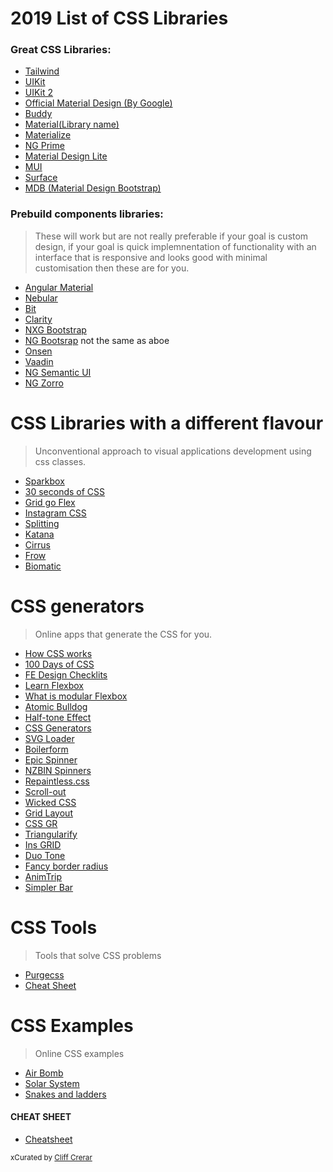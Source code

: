 <style>
#header{display:none}
</style>

# 2019 List of CSS Libraries

### Great CSS Libraries:

- [Tailwind](https://tailwindcss.com/)
- [UIKit](https://getuikit.com/)
- [UIKit 2](https://getuikit.com/v2/)
- [Official Material Design (By Google)](https://material.io/develop/web/)
- [Buddy](https://buddycss.com/component-collapse.html)
- [Material(Library name)](https://daemonite.github.io/material/docs/4.1/material/buttons/)
- [Materialize](https://materializecss.com/)
- [NG Prime](https://www.primefaces.org/primeng/#/)
- [Material Design Lite](https://getmdl.io/)
- [MUI](muicss.com)
- [Surface](https://mildrenben.github.io/surface/)
- [MDB (Material Design Bootstrap)](https://mdbootstrap.com/freebies/angular/vs-code-snippets/)

### Prebuild components libraries:

> These will work but are not really preferable if your goal is custom design, if your goal is quick implemnentation of functionality with an interface that is responsive and looks good with minimal customisation then these are for you.

- [Angular Material](https://material.angular.io/)
- [Nebular](https://akveo.github.io/nebular/)
- [Bit](https://bit.dev/)
- [Clarity](https://clarity.design/)
- [NXG Bootstrap](https://valor-software.com/ngx-bootstrap/#/)
- [NG Bootsrap](https://ng-bootstrap.github.io/#/home) not the same as aboe
- [Onsen](https://onsen.io/angular2/)
- [Vaadin](https://vaadin.com/tutorials/using-web-components-in-angular)
- [NG Semantic UI](https://ng-semantic.herokuapp.com/#/)
- [NG Zorro](https://ng.ant.design/docs/introduce/en)


# CSS Libraries with a different flavour

> Unconventional approach to visual applications development using css classes.

- [Sparkbox](https://seesparkbox.com/resources)
- [30 seconds of CSS](https://css.30secondsofcode.org/)
- [Grid go Flex](https://www.gridtoflex.com/)
- [Instagram CSS](https://picturepan2.github.io/instagram.css/)
- [Splitting](https://splitting.js.org/)
- [Katana](https://github.com/vladocar/Katana)
- [Cirrus](https://spiderpig86.github.io/Cirrus/)
- [Frow](https://frowcss.com/index.html)
- [Biomatic](https://github.com/moonrhythm/biomatic)

# CSS generators

> Online apps that generate the CSS for you.

- [How CSS works](https://blog.logrocket.com/how-css-works-understanding-the-cascade-d181cd89a4d8/)
- [100 Days of CSS](https://100dayscss.com/)
- [FE Design Checklits](https://github.com/thedaviddias/Front-End-Design-Checklist)
- [Learn Flexbox](https://www.learnflexbox.org/)
- [What is modular Flexbox](https://spaceninja.com/2018/09/18/what-is-modular-css/)
- [Atomic Bulldog](https://vinceumo.github.io/atomic-bulldog-grid/)
- [Half-tone Effect](https://marco.blog/en/2018/02/pure-css-halftone-effect/)
- [CSS Generators](https://basicscroll.electerious.com/)
- [SVG Loader](https://dribbble.com/shots/4396784--16-Free-Pure-HTML5-And-CSS3-SVG-Loaders)
- [Boilerform](https://boilerform.design/)
- [Epic Spinner](https://epic-spinners.epicmax.co/)
- [NZBIN Spinners](https://nzbin.github.io/three-dots/)
- [Repaintless.css](https://github.com/szynszyliszys/repaintless)
- [Scroll-out](https://scroll-out.github.io/)
- [Wicked CSS](https://kristofferandreasen.github.io/wickedCSS/)
- [Grid Layout](https://grid.layoutit.com/)
- [CSS GR](https://cssgr.id/)
- [Triangularify](https://trianglify.io/)
- [Ins GRID](https://ingrid.guide/)
- [Duo Tone](https://cssduotone.com/)
- [Fancy border radius](https://9elements.github.io/fancy-border-radius/)
- [AnimTrip](https://github.com/sanjayaharshana/AnimTrap)
- [Simpler Bar](https://grsmto.github.io/simplebar/)

# CSS Tools

> Tools that solve CSS problems

- [Purgecss](https://www.purgecss.com/)
- [Cheat Sheet](http://patrickbrosset.com/lab/2018-01-10-css-alignment-cheatsheet/)

# CSS Examples

> Online CSS examples

- [Air Bomb](https://codepen.io/chaofix/full/oegBEJ/)
- [Solar System](https://codepen.io/jcoulterdesign/full/ZxXbeP/)
- [Snakes and ladders](https://codepen.io/alvaromontoro/pen/gjWPNW)

#### CHEAT SHEET
- [Cheatsheet](https://adam-marsden.co.uk/css-cheat-sheet)

<div class="page-by">
  <small>xCurated by <a href="cliff-crerar.tech" target="_blank">Cliff Crerar</a></small><div>
